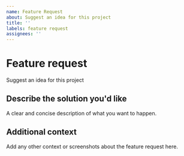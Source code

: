 ```yaml
---
name: Feature Request
about: Suggest an idea for this project
title: ''
labels: feature request
assignees: ''
---
```


# Feature request

Suggest an idea for this project

## Describe the solution you'd like

A clear and concise description of what you want to happen.

## Additional context

Add any other context or screenshots about the feature request here.
